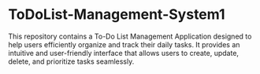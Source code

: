 # ToDoList-Management-System1
This repository contains a To-Do List Management Application designed to help users efficiently organize and track their daily tasks. It provides an intuitive and user-friendly interface that allows users to create, update, delete, and prioritize tasks seamlessly. 
